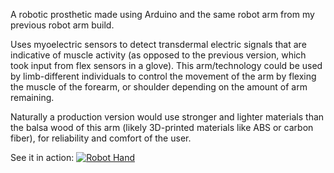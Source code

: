 A robotic prosthetic made using Arduino and the same robot arm from my previous robot arm build.

Uses myoelectric sensors to detect transdermal electric signals that are indicative of muscle activity (as opposed to the previous version, which took input from flex sensors in a glove). This arm/technology could be used by limb-different individuals to control the movement of the arm by flexing the muscle of the forearm, or shoulder depending on the amount of arm remaining. 

Naturally a production version would use stronger and lighter materials than the balsa wood of this arm (likely 3D-printed materials like ABS or carbon fiber), for reliability and comfort of the user.

See it in action:
[![Robot Hand](https://img.youtube.com/vi/Ygyv5tHT9do/1.jpg)](https://www.youtube.com/watch?v=Ygyv5tHT9do) 
